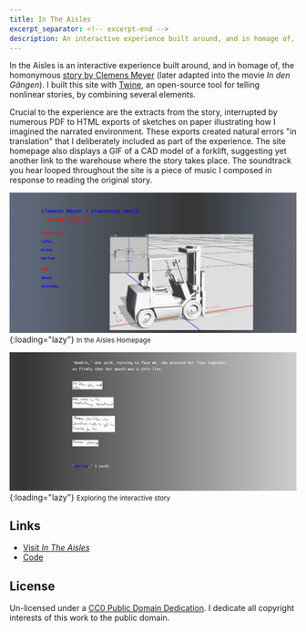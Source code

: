 ```yaml
---
title: In The Aisles
excerpt_separator: <!-- excerpt-end -->
description: An interactive experience built around, and in homage of, the homonymous story by Clemens Meyer.  
---
```

In the Aisles is an interactive experience built around, and in homage of, the homonymous [story by Clemens Meyer](https://www.thewhitereview.org/fiction/in-the-aisles/) (later adapted into the movie _In den Gängen_). I built this site with [Twine](https://twinery.org/), an open-source tool for telling nonlinear stories, by combining several elements. 

Crucial to the experience are the extracts from the story, interrupted by numerous PDF to HTML exports of sketches on paper illustrating how I imagined the narrated environment. These exports created natural errors "in translation" that I deliberately included as part of the experience. The site homepage also displays a GIF of a CAD model of a forklift, suggesting yet another link to the warehouse where the story takes place. The soundtrack you hear looped throughout the site is a piece of music I composed in response to reading the original story.

![Screenshot of the site homepage](assets/the_aisles/In-the-Aisles-1.png){:loading="lazy"}
<small>In the Aisles Homepage</small>

![Screenshot of one of the branches of the story](assets/the_aisles/In-the-Aisles-2.png){:loading="lazy"}
<small>Exploring the interactive story</small>

## Links
* [Visit _In The Aisles_](https://francescoimola.github.io/In-The-Aisles/)
* [Code](https://github.com/francescoimola/In-The-Aisles)

## License
Un-licensed under a <a href="https://creativecommons.org/publicdomain/zero/1.0/" target="_blank" rel="noopener noreferrer">CC0 Public Domain Dedication</a>. I dedicate all copyright interests of this work to the public domain.